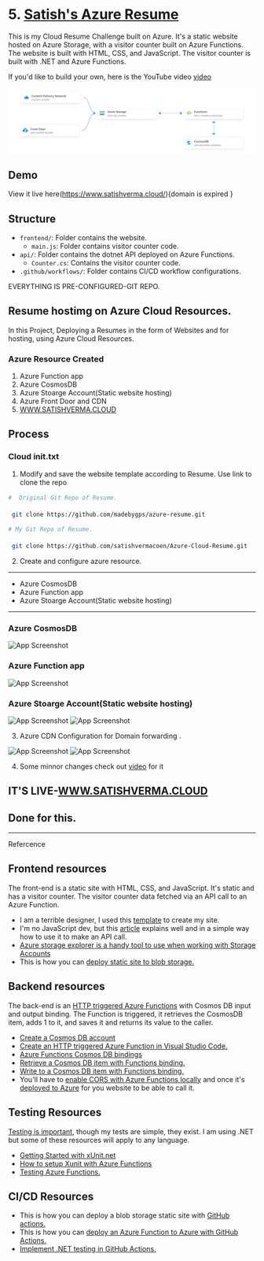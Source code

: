 # 5. [Satish's Azure Resume](https://github.com/satishvermacoen/Azure-Cloud-Resume.git)

This is my Cloud Resume Challenge built on Azure. It's a static website hosted on Azure Storage, with a visitor counter built on Azure Functions. The website is built with HTML, CSS, and JavaScript. The visitor counter is built with .NET and Azure Functions. 

If you'd like to build your own, here is the YouTube video [video](https://youtu.be/ieYrBWmkfno) 

![architecture](architecture.png)

## Demo

View it live here(https://www.satishverma.cloud/){domain is expired }

## Structure

- `frontend/`: Folder contains the website.
    - `main.js`: Folder contains visitor counter code.
- `api/`: Folder contains the dotnet API deployed on Azure Functions.
    - `Counter.cs`: Contains the visitor counter code.
- `.github/workflows/`: Folder contains CI/CD workflow configurations.

EVERYTHING IS PRE-CONFIGURED-GIT REPO.
## Resume hostimg on Azure Cloud Resources.
In this Project, Deploying a Resumes in the form of Websites and for hosting, using Azure Cloud Resources.
### Azure Resource Created

1. Azure Function app 
2. Azure CosmosDB
3. Azure Stoarge Account(Static website hosting)
4. Azure Front Door and CDN
5. [WWW.SATISHVERMA.CLOUD](htttp://www.satishverma.cloud)

## Process

### Cloud init.txt

1. Modify and save the website template according to Resume. Use link to clone the repo

```bash
#  Original Git Repo of Resume.

 git clone https://github.com/madebygps/azure-resume.git

```

```bash
# My Git Repo of Resume.

 git clone https://github.com/satishvermacoen/Azure-Cloud-Resume.git

```

2. Create and configure azure resource.
-----------------
- Azure CosmosDB
- Azure Function app 
- Azure Stoarge Account(Static website hosting)
-----------------
### Azure CosmosDB

![App Screenshot](/img/6.png)

### Azure Function app

![App Screenshot](/img/3.png)

### Azure Stoarge Account(Static website hosting)

![App Screenshot](/img/1.png)
![App Screenshot](/img/2.png)

3. Azure CDN Configuration for Domain forwarding .

![App Screenshot](/img/7.png)
![App Screenshot](/img/5.png)

4. Some minnor changes check out [video](https://www.youtube.com/watch?v=ieYrBWmkfno&t=4041s) for it 

## IT'S LIVE-[WWW.SATISHVERMA.CLOUD](htttp://www.satishverma.cloud)

## Done for this.
-----------------------------------
Refercence
## Frontend resources

The front-end is a static site with HTML, CSS, and JavaScript. It's static and has a visitor counter. The visitor counter data fetched via an API call to an Azure Function.

- I am a terrible designer, I used this [template](https://www.styleshout.com/free-templates/ceevee/) to create my site. 
- I'm no JavaScript dev, but this [article](https://www.digitalocean.com/community/tutorials/how-to-use-the-javascript-fetch-api-to-get-data) explains well and in a simple way how to use it to make an API call.
- [Azure storage explorer is a handy tool to use when working with Storage Accounts](https://azure.microsoft.com/en-us/features/storage-explorer/)
- This is how you can [deploy static site to blob storage.](https://docs.microsoft.com/en-us/azure/storage/blobs/storage-blob-static-website-host)

## Backend resources

The back-end is an [HTTP triggered Azure Functions](https://docs.microsoft.com/en-us/azure/azure-functions/functions-bindings-http-webhook-trigger?tabs=csharp) with Cosmos DB input and output binding. The Function is triggered, it retrieves the CosmosDB item, adds 1 to it, and saves it and returns its value to the caller.

- [Create a Cosmos DB account](https://docs.microsoft.com/en-us/azure/cosmos-db/create-cosmosdb-resources-portal)
- [Create an HTTP triggered Azure Function in Visual Studio Code.](https://docs.microsoft.com/azure/azure-functions/functions-develop-vs-code?tabs=csharp)
- [Azure Functions Cosmos DB bindings](https://docs.microsoft.com/en-us/azure/azure-functions/functions-bindings-cosmosdb-v2)
- [Retrieve a Cosmos DB item with Functions binding.](https://docs.microsoft.com/azure/azure-functions/functions-bindings-cosmosdb-v2-input?tabs=csharp)
- [Write to a Cosmos DB item with Functions binding.](https://docs.microsoft.com/azure/azure-functions/functions-bindings-cosmosdb-v2-output?tabs=csharp)
- You'll have to [enable CORS with Azure Functions locally](https://learn.microsoft.com/azure/azure-functions/functions-develop-local#local-settings-file) and once it's [deployed to Azure](https://docs.microsoft.com/azure/azure-functions/functions-how-to-use-azure-function-app-settings?tabs=portal#cors) for you website to be able to call it.

## Testing Resources

[Testing is important](https://dev.to/flippedcoding/its-important-to-test-your-code-3lid), though my tests are simple, they exist. I am using .NET but some of these resources will apply to any language.

- [Getting Started with xUnit.net](https://xunit.net/docs/getting-started/netcore/cmdline)
- [How to setup Xunit with Azure Functions](https://madebySatish.com/how-to-use-xunit-with-azure-functions/)
- [Testing Azure Functions.](https://techcommunity.microsoft.com/t5/fasttrack-for-azure/azure-functions-part-2-unit-and-integration-testing/ba-p/3769764) 


## CI/CD Resources

- This is how you can deploy a blob storage static site with [GitHub actions.](https://docs.microsoft.com/azure/storage/blobs/storage-blobs-static-site-github-actions)
- This is how you can [deploy an Azure Function to Azure with GitHub Actions.](https://github.com/marketplace/actions/azure-functions-action)
- [Implement .NET testing in GitHub Actions.](https://docs.github.com/en/actions/guides/building-and-testing-net)